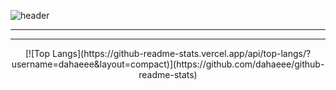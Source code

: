 ![header](https://capsule-render.vercel.app/api?type=rect&color=0:ffb3ba,100:bae1ff&height=300&section=header&text=I'm%20dahaeee&fontSize=40)

<hr><hr>

<div align="center">
[![Top Langs](https://github-readme-stats.vercel.app/api/top-langs/?username=dahaeee&layout=compact)](https://github.com/dahaeee/github-readme-stats)
<div>
